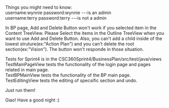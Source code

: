 Things you might need to know:  
username:wynnie password:wynnie ---is an admin  
username:terry password:terry ---is not a admin  

In BP page, Add and Delete Button won't work if you selected item in the Content TreeView. Please Select the items in the Outline TreeView when you want to use Add and Delete Button.
Also, you can't add a child inside of the lowest struture(ex:"Action Plan") and you can't delete the root section(ex:"Vision"). The button won't responde in those situation.


Tests for Sprint4 is in the CSC360Sprint4/BusinessPlan/src/test/java/views  
TestMainPageView tests the functionality of the login page and pages related in main page.  
TestBPMainView tests the functionality of the BP main page.  
TestEditingView tests the editing of specsific section and undo.  

Just run them!  

Giao! Have a good night :)  
